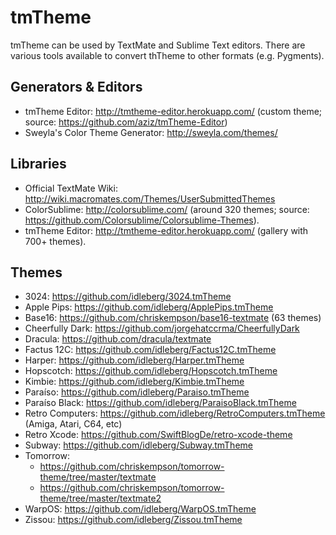 # tmTheme

tmTheme can be used by TextMate and Sublime Text editors. There are various tools available to convert thTheme to other formats (e.g. Pygments).

## Generators &amp; Editors

* tmTheme Editor: http://tmtheme-editor.herokuapp.com/ (custom theme; source: https://github.com/aziz/tmTheme-Editor)
* Sweyla's Color Theme Generator: http://sweyla.com/themes/

## Libraries

* Official TextMate Wiki: http://wiki.macromates.com/Themes/UserSubmittedThemes
* ColorSublime: http://colorsublime.com/ (around 320 themes; source: https://github.com/Colorsublime/Colorsublime-Themes).
* tmTheme Editor: http://tmtheme-editor.herokuapp.com/ (gallery with 700+ themes).

## Themes

* 3024: https://github.com/idleberg/3024.tmTheme
* Apple Pips: https://github.com/idleberg/ApplePips.tmTheme
* Base16: https://github.com/chriskempson/base16-textmate (63 themes)
* Cheerfully Dark: https://github.com/jorgehatccrma/CheerfullyDark
* Dracula: https://github.com/dracula/textmate
* Factus 12C: https://github.com/idleberg/Factus12C.tmTheme
* Harper: https://github.com/idleberg/Harper.tmTheme
* Hopscotch: https://github.com/idleberg/Hopscotch.tmTheme
* Kimbie: https://github.com/idleberg/Kimbie.tmTheme
* Paraíso: https://github.com/idleberg/Paraiso.tmTheme
* Paraíso Black: https://github.com/idleberg/ParaisoBlack.tmTheme
* Retro Computers: https://github.com/idleberg/RetroComputers.tmTheme (Amiga, Atari, C64, etc)
* Retro Xcode: https://github.com/SwiftBlogDe/retro-xcode-theme
* Subway: https://github.com/idleberg/Subway.tmTheme
* Tomorrow:
  * https://github.com/chriskempson/tomorrow-theme/tree/master/textmate
  * https://github.com/chriskempson/tomorrow-theme/tree/master/textmate2
* WarpOS: https://github.com/idleberg/WarpOS.tmTheme
* Zissou: https://github.com/idleberg/Zissou.tmTheme
